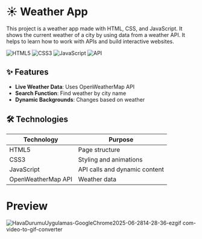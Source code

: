 # ☀️ Weather App
This project is a weather app made with HTML, CSS, and JavaScript. It shows the current weather of a city by using data from a weather API. It helps to learn how to work with APIs and build interactive websites.

![HTML5](https://img.shields.io/badge/HTML5-E34F26?logo=html5&logoColor=white)
![CSS3](https://img.shields.io/badge/CSS3-1572B6?logo=css&logoColor=white)
![JavaScript](https://img.shields.io/badge/JavaScript-ES6-yellow)
![API](https://img.shields.io/badge/API-OpenWeatherMap-blue)

 
  
## ✨ Features
- **Live Weather Data**: Uses OpenWeatherMap API
- **Search Function**: Find weather by city name
- **Dynamic Backgrounds**: Changes based on weather

## 🛠️ Technologies
| Technology | Purpose |
|------------|---------|
| HTML5 | Page structure |
| CSS3 | Styling and animations |
| JavaScript | API calls and dynamic content |
| OpenWeatherMap API | Weather data |

# Preview

![HavaDurumuUygulamas-GoogleChrome2025-06-2814-28-36-ezgif com-video-to-gif-converter](https://github.com/user-attachments/assets/bc72e073-7f03-4366-9638-680430ca3c91)

